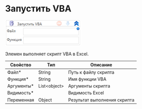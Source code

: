 # Запустить VBA

![](<../../../.gitbook/assets/image (577).png>)

Элемен выполняет скрипт VBA в Excel.

| Свойство    | Тип           | Описание                     |
| ----------- | ------------- | ---------------------------- |
| Файл\*      | String        | Путь к файлу скрипта         |
| Функция\*   | String        | Имя функции VBA              |
| Аргументы\* | List\<object> | Аргументы скрипта            |
| Видимость\* |               | Видимость Excel              |
| Переменная  | Object        | Результат выполнения скрипта |
